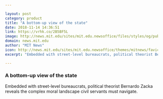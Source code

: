 ```yaml
---

layout: post
category: product
title: "A bottom-up view of the state"
date: 2018-11-14 14:36:51
link: https://vrhk.co/2B5BF5L
image: http://news.mit.edu/sites/mit.edu.newsoffice/files/styles/og/public/images/2018/Assistant-Professor-Bernardo-Zacka-political-science-profile-headshot.jpg
domain: news.mit.edu
author: "MIT News"
icon: http://news.mit.edu/sites/mit.edu.newsoffice/themes/mitnews/favicon.ico
excerpt: "Embedded with street-level bureaucrats, political theorist Bernardo Zacka reveals the complex moral landscape civil servants must navigate."

---
```


### A bottom-up view of the state

Embedded with street-level bureaucrats, political theorist Bernardo Zacka reveals the complex moral landscape civil servants must navigate.